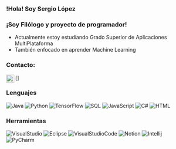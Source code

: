### !Hola! Soy Sergio López


### ¡Soy Filólogo y proyecto de programador!
 - Actualmente estoy estudiando Grado Superior de Aplicaciones MultiPlataforma 
 - También enfocado en aprender Machine Learning
 
 ### Contacto:
 [<img align="left"  alt="linkedin" width="22px" src="https://cdn.jsdelivr.net/npm/simple-icons@v3/icons/linkedin.svg">]
 
 
### Lenguajes
![Java](https://img.shields.io/badge/-Java-000?&logo=Java&logoColor=ffffff)
![Python](https://img.shields.io/badge/-Python-000?&logo=python)
![TensorFlow](https://img.shields.io/badge/-TensorFlow-000?&logo=tensorflow)
![SQL](https://img.shields.io/badge/-SQL-000?&logo=MySQL&logoColor=4479A1)
![JavaScript](https://img.shields.io/badge/-JavaScript-000?&logo=JavaScript&logoColor=ddc508)
![C#](https://img.shields.io/badge/-C%20Sharp-000?&logo=c-sharp)
![HTML](https://img.shields.io/badge/-HTML5-000?&logo=html5)


### Herramientas
![VisualStudio](https://img.shields.io/badge/-Visual%20Studio-000?&logo=visual-studio&logoColor=b70cee)
![Eclipse](https://img.shields.io/badge/-Eclipse-000?&logo=eclipse&logoColor=3b016b)
![VisualStudioCode](https://img.shields.io/badge/-Visual%20Studio%20Code-000?&logo=visual-studio-code&logoColor=0b6eec)
![Notion](https://img.shields.io/badge/-Notion-000?&logo=notion)
![Intellij](https://img.shields.io/badge/-Intellij-000?&logo=intellij-idea)
![PyCharm](https://img.shields.io/badge/-PyCharm-000?&logo=pycharm)

